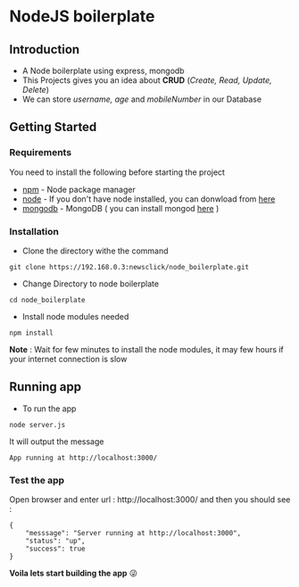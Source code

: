 # NodeJS boilerplate

## Introduction 
* A Node boilerplate using express, mongodb
* This Projects gives you an idea about __CRUD__ (*Create, Read, Update, Delete*)
* We can store *username, age* and *mobileNumber* in our Database

## Getting Started

### Requirements 
You need to install the following before starting the project
* [npm](https://www.npmjs.com/) - Node package manager
* [node](https://nodejs.org/en/) - If you don't have node installed, you can donwload from [here](https://nodejs.org/en/)
* [mongodb](https://www.mongodb.com/) - MongoDB ( you can install mongod [here](https://docs.mongodb.com/manual/installation/) )

### **Installation**
* Clone the directory withe the command
```
git clone https://192.168.0.3:newsclick/node_boilerplate.git
```
* Change Directory to node boilerplate
```
cd node_boilerplate
```

* Install node modules needed
```
npm install
```
**Note** : Wait for few minutes to install the node modules, it may few hours if your internet connection is slow 

## **Running app**
* To run the app 
```
node server.js
```
It will output the message 
```
App running at http://localhost:3000/
```
### **Test the app**
Open browser and enter url : http://localhost:3000/ and then you should see :
```
{
    "messsage": "Server running at http://localhost:3000",
    "status": "up",
    "success": true
}
```
**Voila lets start building the app** :stuck_out_tongue_winking_eye:
